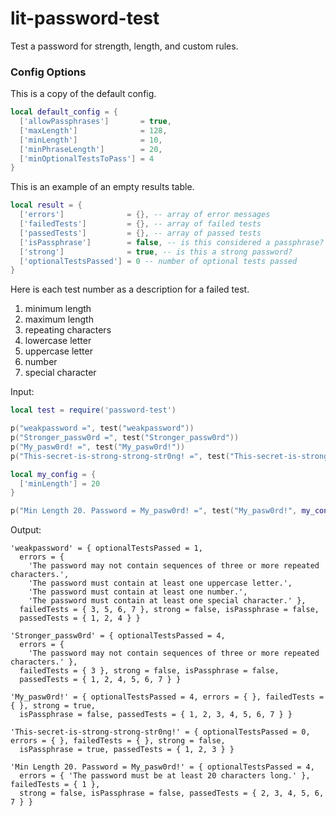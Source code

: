 lit-password-test
=================

Test a password for strength, length, and custom rules.

### Config Options

This is a copy of the default config.

```lua
local default_config = {
  ['allowPassphrases']       = true,
  ['maxLength']              = 128,
  ['minLength']              = 10,
  ['minPhraseLength']        = 20,
  ['minOptionalTestsToPass'] = 4
}
```

This is an example of an empty results table.

```lua
local result = {
  ['errors']              = {}, -- array of error messages
  ['failedTests']         = {}, -- array of failed tests
  ['passedTests']         = {}, -- array of passed tests
  ['isPassphrase']        = false, -- is this considered a passphrase?
  ['strong']              = true, -- is this a strong password?
  ['optionalTestsPassed'] = 0 -- number of optional tests passed
}
```

Here is each test number as a description for a failed test.

1. minimum length
2. maximum length
3. repeating characters
4. lowercase letter
5. uppercase letter
6. number
7. special character

Input:

```lua
local test = require('password-test')

p("weakpassword =", test("weakpassword"))
p("Stronger_passw0rd =", test("Stronger_passw0rd"))
p("My_pasw0rd! =", test("My_pasw0rd!"))
p("This-secret-is-strong-strong-str0ng! =", test("This-secret-is-strong-strong-str0ng!"))

local my_config = {
  ['minLength'] = 20
}

p("Min Length 20. Password = My_pasw0rd! =", test("My_pasw0rd!", my_config))
```

Output:

```
'weakpassword' = { optionalTestsPassed = 1,
  errors = {
    'The password may not contain sequences of three or more repeated characters.',
    'The password must contain at least one uppercase letter.',
    'The password must contain at least one number.',
    'The password must contain at least one special character.' },
  failedTests = { 3, 5, 6, 7 }, strong = false, isPassphrase = false,
  passedTests = { 1, 2, 4 } }

'Stronger_passw0rd' = { optionalTestsPassed = 4,
  errors = {
    'The password may not contain sequences of three or more repeated characters.' },
  failedTests = { 3 }, strong = false, isPassphrase = false,
  passedTests = { 1, 2, 4, 5, 6, 7 } }

'My_pasw0rd!' = { optionalTestsPassed = 4, errors = { }, failedTests = { }, strong = true,
  isPassphrase = false, passedTests = { 1, 2, 3, 4, 5, 6, 7 } }

'This-secret-is-strong-strong-str0ng!' = { optionalTestsPassed = 0, errors = { }, failedTests = { }, strong = false,
  isPassphrase = true, passedTests = { 1, 2, 3 } }

'Min Length 20. Password = My_pasw0rd!' = { optionalTestsPassed = 4,
  errors = { 'The password must be at least 20 characters long.' }, failedTests = { 1 },
  strong = false, isPassphrase = false, passedTests = { 2, 3, 4, 5, 6, 7 } }
```